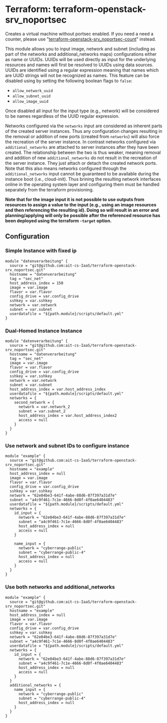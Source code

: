 # Terraform: terraform-openstack-srv_noportsec

Creates a virtual machine without portsec enabled. If you need a need a counter, please use "[terraform-openstack-srv_noportsec-count](https://github.com/ait-cs-IaaS/terraform-openstack-srv_noportsec-count)" instead.

This module allows you to input image, network and subnet (including as part of the networks and additional_networks maps) configurations
either as name or UUIDs. UUIDs will be used directly as input for the underlying resources and names will first be resolved to UUIDs
using data sources. UUIDs are identified using a regular expression meaning that names which are UUID strings will not be recognized as names. This feature can be disabled using by setting the following boolean flags to `false`:

 - `allow_network_uuid`
 - `allow_subnet_uuid`
 - `allow_image_uuid`

Once disabled all input for the input type (e.g., network) will be considered to be names regardless of the UUID regular expression.

Networks configured via the `networks` input are considered as inherent parts of the created server instances.
Thus any configuration changes resulting in the removal or addition of new ports (created from `networks`) will also
force the recreation of the server instance. In contrast networks configured via `additional_networks` are attached
to server instances after they have been created. The relationship between the two is thus weaker, meaning removal and
addition of new `additional_networks` do not result in the recreation of the server instance. They just attach or detach
the created network ports. Note that this also means networks configured through the `additional_networks` input cannot
be guaranteed to be available during the instance boot (i.e., cloud-init). Thus brining the resulting network interfaces
online in the operating system layer and configuring them must be handled separately from the terraform provisioning.

**Note that for the image input it is not possible to use outputs from resources to assign a value to the input (e.g., using an image resources and then referencing the resulting id). Doing so will result in an error and planning/applying will only be possible after the referenced resource has been deployed using the terraform `-target`
option.**

## Configuration

### Simple Instance with fixed ip
```
module "datenverarbeitung" {
  source = "git@github.com:ait-cs-IaaS/terraform-openstack-srv_noportsec.git"
  hostname = "datenverarbeitung"
  tag = "sec_net"
  host_address_index = 150
  image = var.image
  flavor = var.flavor
  config_drive = var.config_drive
  sshkey = var.sshkey
  network = var.network
  subnet = var.subnet
  userdatafile = "${path.module}/scripts/default.yml"
}

```

### Dual-Homed Instance Instance
```
module "datenverarbeitung" {
  source = "git@github.com:ait-cs-IaaS/terraform-openstack-srv_noportsec.git"
  hostname = "datenverarbeitung"
  tag = "sec_net"
  image = var.image
  flavor = var.flavor
  config_drive = var.config_drive
  sshkey = var.sshkey
  network = var.network
  subnet = var.subnet
  host_address_index = var.host_address_index
  userdatafile = "${path.module}/scripts/default.yml"
  networks = {
    second_network = {
      network = var.network_2
      subnet = var.subnet_2
      host_address_index = var.host_address_index2
      access = null
    }
  }
}
```

### Use network and subnet IDs to configure instance

```
module "example" {
  source = "git@github.com:ait-cs-IaaS/terraform-openstack-srv_noportsec.git"
  hostname = "example"
  host_address_index = null
  image = var.image
  flavor = var.flavor
  config_drive = var.config_drive
  sshkey = var.sshkey
  network = "62e04be3-641f-4abe-88d6-87f397a31d7e"
  subnet = "a4c9f461-7c1e-4666-8d0f-4f0ae6404483"
  userdatafile = "${path.module}/scripts/default.yml"
  networks = {
    id_input = {
      network = "62e04be3-641f-4abe-88d6-87f397a31d7e"
      subnet = "a4c9f461-7c1e-4666-8d0f-4f0ae6404483"
      host_address_index = null
      access = null
    }

    name_input = {
      network = "cyberrange-public"
      subnet = "cyberrange-public-4"
      host_address_index = null
      access = null
    }
  }
}
```

### Use both networks and additional_networks

```
module "example" {
  source = "git@github.com:ait-cs-IaaS/terraform-openstack-srv_noportsec.git"
  hostname = "example"
  host_address_index = null
  image = var.image
  flavor = var.flavor
  config_drive = var.config_drive
  sshkey = var.sshkey
  network = "62e04be3-641f-4abe-88d6-87f397a31d7e"
  subnet = "a4c9f461-7c1e-4666-8d0f-4f0ae6404483"
  userdatafile = "${path.module}/scripts/default.yml"
  networks = {
    id_input = {
      network = "62e04be3-641f-4abe-88d6-87f397a31d7e"
      subnet = "a4c9f461-7c1e-4666-8d0f-4f0ae6404483"
      host_address_index = null
      access = null
    }
  }
  additional_networks = {
    name_input = {
      network = "cyberrange-public"
      subnet = "cyberrange-public-4"
      host_address_index = null
    }
  }
}
```

